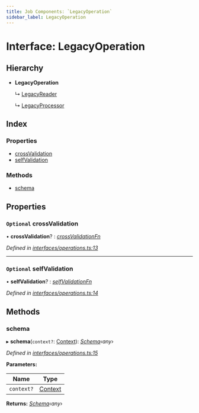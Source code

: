 ```yaml
---
title: Job Components: `LegacyOperation`
sidebar_label: LegacyOperation
---
```


# Interface: LegacyOperation

## Hierarchy

* **LegacyOperation**

  ↳ [LegacyReader](legacyreader.md)

  ↳ [LegacyProcessor](legacyprocessor.md)

## Index

### Properties

* [crossValidation](legacyoperation.md#optional-crossvalidation)
* [selfValidation](legacyoperation.md#optional-selfvalidation)

### Methods

* [schema](legacyoperation.md#schema)

## Properties

### `Optional` crossValidation

• **crossValidation**? : *[crossValidationFn](../overview.md#crossvalidationfn)*

*Defined in [interfaces/operations.ts:13](https://github.com/terascope/teraslice/blob/d8feecc03/packages/job-components/src/interfaces/operations.ts#L13)*

___

### `Optional` selfValidation

• **selfValidation**? : *[selfValidationFn](../overview.md#selfvalidationfn)*

*Defined in [interfaces/operations.ts:14](https://github.com/terascope/teraslice/blob/d8feecc03/packages/job-components/src/interfaces/operations.ts#L14)*

## Methods

###  schema

▸ **schema**(`context?`: [Context](context.md)): *[Schema](operationmodule.md#schema)‹any›*

*Defined in [interfaces/operations.ts:15](https://github.com/terascope/teraslice/blob/d8feecc03/packages/job-components/src/interfaces/operations.ts#L15)*

**Parameters:**

Name | Type |
------ | ------ |
`context?` | [Context](context.md) |

**Returns:** *[Schema](operationmodule.md#schema)‹any›*
